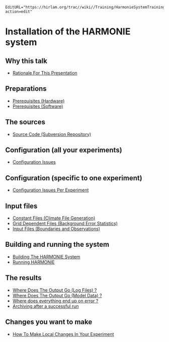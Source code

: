 ```@meta
EditURL="https://hirlam.org/trac//wiki//Training/HarmonieSystemTraining2011/Lecture/Installation?action=edit"
```
# Installation of the HARMONIE system
## Why this talk
* [Rationale For This Presentation ](../../../HarmonieSystemTraining2011/Lecture/Installation/RatTalk.md)
## Preparations
* [Prerequisites (Hardware) ](../../../HarmonieSystemTraining2011/Lecture/Installation/PreqHard.md)
* [Prerequisites (Software) ](../../../HarmonieSystemTraining2011/Lecture/Installation/PreqSoft.md)
## The sources
* [Source Code (Subversion Repository) ](../../../HarmonieSystemTraining2011/Lecture/Installation/SourceCode.md)
## Configuration (all your experiments)
* [Configuration Issues ](../../../HarmonieSystemTraining2011/Lecture/Installation/ConfFiles.md)
## Configuration (specific to one experiment)
* [Configuration Issues Per Experiment](../../../HarmonieSystemTraining2011/Lecture/Installation/ConfFilesExp.md)
## Input files
* [Constant Files (Climate File Generation) ](../../../HarmonieSystemTraining2011/Lecture/Installation/ConstFiles.md)
* [Grid Dependent Files (Background Error Statistics) ](../../../HarmonieSystemTraining2011/Lecture/Installation/GridDepFiles.md)
* [Input Files (Boundaries and Observations) ](../../../HarmonieSystemTraining2011/Lecture/Installation/InputFiles.md)
## Building and running the system
* [Building The HARMONIE System ](../../../HarmonieSystemTraining2011/Lecture/Installation/Building.md)
* [Running HARMONIE ](../../../HarmonieSystemTraining2011/Lecture/Installation/Running.md)
## The results
* [Where Does The Output Go (Log Files) ? ](../../../HarmonieSystemTraining2011/Lecture/Installation/LogFiles.md)
* [Where Does The Output Go (Model Data) ? ](../../../HarmonieSystemTraining2011/Lecture/Installation/ModelOutput.md)
* [Where does everything end up on error ? ](../../../HarmonieSystemTraining2011/Lecture/Installation/OnError.md)
* [Archiving after a successful run ](../../../HarmonieSystemTraining2011/Lecture/Installation/Archiving.md)
## Changes you want to make
* [How To Make Local Changes In Your Experiment ](../../../HarmonieSystemTraining2011/Lecture/Installation/LocalChanges.md)
